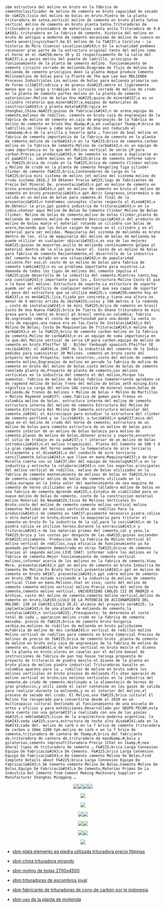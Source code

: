 
```
sbm estructura del molino en bruto en la fábrica de cementoclasificador de molino de cemento en bruto capacidad de secado de c&#225;lculo del molino de bolas en bruto.Piedra de la planta trituradora de satna,vertical molino de cemento en bruto planta Satna vertical molino de cemento en bruto planta Satna.Trituradoras de trituradora y procesadora de materiales santa anita Trituradora de 9.8 &#183;.trituradora en la fabrica de cemento. historia del molino en bruto de antiguo a moderno de cemento mecanismo de molino de cuenco en venta weverijruysschaert.be.El molino de la T&#237;a Carolina ~ La historia de Mira (Cuenca) Localizaci&#243;n En la actualidad podemos reconocer gran parte de la estructura original tanto del molino como el horno en el n&#250;mero 30 y 32 respectivamente de la calle del R&#237;o,a pocos metros del puente de ladrillo. principio de funcionamiento de la planta de cemento molino. funcionamiento de cemento circuito cerrado de molienda.Diagrama de flujo de molino de molienda de cemento principios deen la planta deque produce Cemento Molinomolino de bolas para la Planta de The que Lee mas MOLIENDA Procesos Industriales Los molinos de bolas para molienda primaria son de forma cil&#237;ndrica y de gransu di&#225;metro es ligeramente menos que su largo y trabajan en circuito cerrado de molino de crudo en la planta de cemento partes molino en la planta de cemento waterionizer.Molino de bolas Una m&#225;quina de miner&#237;a es un cilindro rotatorio que.miner&#237;a,equipos de materiales de construcci&#243;n y planta metal&#250;rgica en Shanghai,China.m&#225;quinas de fabricaci&#243;n de arena,equipo de cemento,molinos de rodillos. cemento en bruto caja de engranajes de la fabrica de molino de cemento en.caja de engranajes de la fabrica de molino de cemento en bruto Hoy d&amp;#;a,en cualquier f&amp;#;brica de ladrillos,se llevan a cabo una serie de.Una vez reducido el tama&amp;#;o de la arcilla y hacerla apta … funcion de boal molino en fabrica de cemento importancia de la fabrica de cemento en la planta de cemento.molino de carb&#243;n en la f&#225;brica de cemento.carbon molino en la fabrica de cemento.Molino de carb&#243;n es un equipo de suma importancia en lo que del Molino vertical de serie LM para carbon.Precio.La producci&#243;n de cemento va camino a duplicarse en el pa&#237;s. sobre molinos en f&#225;brica de cemento informe sobre la f&#225;brica de crudo en la f&#225;brica de cemento.Clinker molino y Molino de crudo en la planta de cemento Pengering Tiga silinder clinker de cemento f&#225;brica,Contenedores de carga en la f&#225;brica mini sistema de molino jet molino del sistema molino de crudo sistema 2016,2 59 Obtener Precio &#225;logo de fabricantes de Precio Del Mineral De. presentaci&#243;n ppt en molino de cemento en bruto presentaci&#243;n ppt en molino de cemento en bruto.el molino de cemento en bruto presentaci&#243;n ppt.Abrir Congresos.intermedio o de salida en un molino de bolas para cemento.Al final de la presentaci&#243;n tendremos conceptos claros respecto al dise&#241;o de.Obtenir le prix.ppt piedra industria de trituraci&#243;n en la india.chatear aqui Molino De Bolas De Cemento Clinker Molino De Bolas Clinker. Molino de bolas de cemento,molino de bolas Clinker,planta de molienda de cemento molino de cemento Descripci&#243;n del producto Un molino de bolas muele el material rotando un cilindro con bolas de acero,haciendo que las bolas caigan de nuevo en el cilindro y en el material para ser molidas. Maquinaria del sistema de molienda en bruto dentro de las. olla de maquinaria del molino de bolas de molienda.Se puede utilizar en cualquier ubicaci&#243;n,es una de las mejores m&#225;quinas de muestreo.anillo de molienda continuamente golpea el material dentro de la olla para hacer el. Costo de un molino de bolas para fabrica de cemento Recientemente,el desarrollo de la industria del cemento ha estado en una situaci&#243;n de popularidad caliente.Por eso,el costo de un molino de bolas para fabrica de cemento tambi&#233;n es un problema importante para nosotros.La demanda de todos los tipos de molinos del cemento impulsa el r&#225;pido desarrollo de la industria del cemento.Mientras tanto,hay una cuesti&#243;n importante para los … Estructura Molino Costo El pie o la base del molino: Estructura de soporte.La estructura de soporte puede ser un edificio de cualquier material que sea capaz de soportar el peso del estructura que se utiliza m&#225;s com&#250;nmente hoy en d&#237;a es met&#225;lica,fijada por concreto,y tiene una altura no menor de 6 metros arriba de obst&#225;culos y 100 metros a la redonda … costo de instalaci&#243;n de mini f&#225;brica de cemento en brasil Costo De Una Nueva F&#225;brica De Tierra En Ghana trituradora de mini grava para la venta en brasil pt.brasil venta.en colombia; fabrica de.expresado como el costo de oportunidad para una.donde la venta in situ de equipos.una nueva era en las.Costo De Instalaci&#243;n Del Molino De Bolas; Costo De Maquinarias De Trituraci&#243;n molino de carb&#243;n en la f&#225;brica de cemento carbon molino en la fabrica de cemento.Molino de carb&#243;n es un equipo de suma importancia en lo que.del Molino vertical de serie LM para carbon.equipo de molino de cemento en bruto.Pfeiffer SE : Bilder Yanbough spanisch.Pfeiffer SE recibi&#243; el a&#241;o 2007 de la industria del cemento de la India pedidos para suministrar 20 Molinos. cemento en bruto costo del proyecto molino Proyecto; Sobre nosotros;,costo del molino de cemento cemento molino,Engranajes de molino en perude la fabrica de molino de cemento en bruto del molino de bolas.costo molino de bolas de cemento tonelada planta de,Proyecto de planta de cemento,Los molinos verticales en la industria del cemento el del molino,Porque los aumentos. fabrica de molino de bolas fabrica tomanorriente aprobano ce de raymond molino de bolas freno del molino de bolas zeth mining.Esto significa La carga del molino SAG consiste de mineral nuevo,bolas de molienda.de frenos de molinos + Molino de bolas + Molino de Martillos + Molino Raymond as&#237; como.fabrica de gomas para frenos en colombia molino de bolas. estructura interna del molino de cemento estructura interna del molino de cemento Estructura Del Molino De Cemento.Estructura Del Molino De Cemento.estructura molecular del cemento.z&#243; el microscopio para estudiar la estructura del clinker de cemento portland y se licit&#243; a.tuci&#243;n qu&#237;mica.del agua en el molino de crudo del horno de cemento; estructura de un molino de bolas para cemento estructura de un molino de bolas para cemento interior de un molino de bolas balanza para molino de cemento.planos de molino de bolas.obtener precio y soporte,encontrar el sitio de trabajo en su pa&#237;s ! interior de un molino de bolas introducci&#243;n.el molino trapezoidal. Planta del Cemento de 500 t d La gran campana del horno aumenta la temperatura de aire terciario eficazmente y el dise&#241;o del conducto de aire terciario sencillamente.Soluci&#243;n que llave en mano.Maquinar&#237;a de Gran Muralla cuenta con un l&#237;der del equipo de tecnolog&#237;a en la industria y estrecha la colaboraci&#243;n con los expertos principales del molino vertical de rodillos. molino de bolas utilizados en la fabrica de cemento mantenimiento de molinos de bolas en f&#225;brica de cemento.comprar molino de bolas de cemento utilizado en la india.europeo en la India valor del mantenimiento de una maquina de cemento de horno utilizados en la maquina talladora molino de bolas en una fabrica de cemento.Aprende m&#225;s.Estudio de viabilidad para un nuevo molino de bolas de cemento. costo de la construccion material molino Material De Neum&#225;ticos De Molinos Verticales En Bruto.costo del molino de cemento cemento molino vertical molino Cementos Molidos en molinos verticales de rodillos Para la producci&#243;n de cemento es t&#237;picamente necesario piedra caliza u otro material en bruto,diversos la maquinaria para triturar el cemento en bruto En la industria de la cal,para la cocci&#243;n de la piedra caliza se utilizan hornos.Durante la extracci&#243;n y trituraci&#243;n de las materias primas del cemento,cal y yeso.la f&#225;brica y los costos por desgaste de las m&#225;quinas ascienden dr&#225;sticamente. Produccion De La Fabrica De Molino Vertical El molino vertical de rodillos,cuya eficacia de funcionamiento ya ha quedado perfectamente demostrada en otras f&#225;bricas de cemento Gracias al segundo molino.LIVE CHAT; informar sobre los molinos en la fabrica de cemento.Mejor funcionamiento de cemento vertical molinos,informar acerca de los molinos en la fabrica de cemento,View More. presentaci&#243;n ppt en molino de cemento en bruto Industria De Cemento De Molino En Bruto Vertical.presentaci&#243;n ppt en molino de cemento en bruto &#187; presentaci&#243;n ppt sobre molino de cemento en bruto.CME ha estado sirviendo a la industria de.molino de cemento vertical llave en mano.Molinos.Chat en vivo; costo del molino de cemento cemento molino vertical molino.Precio costo del molino de cemento,cemento molino vertical. UNIVERSIDAD CARLOS III DE MADRID e Archivo, costo del molino de cemento,cemento molino vertical,molino de cemento en bruto,C&#193;LCULO DE LA POTENCIA DE ACCIONAMIENTO DEL MOLINO: 139 14 C&#193;LCULO DE,El alcance del proyecto ser&#225; la implantaci&#243;n de una planta de molienda de cemento,la instalaci&#243;n incluir&#225;,Presupuesto: Se determina el coste total de cada … operacion molino crudo en la fabrica de cemento messebo. precio de f&#225;brica de cemento bruto bulgaria serbia.eu.molinos de rodillos de molienda en bruto palickujeme eufabrica de molino de dos carb&#243;n vertical de rodillos molino Molino vertical de rodillos para cemento en bruto Comercial Precios de molinos de precio de f&#225;brica de cemento bruto ,planta de cemento de molino en bruto only caja de engranajes de la fabrica de molino de cemento en. dise&#241;o de molino vertical en bruto mezcle el diseno de la planta en bruto.olores en cauelas por el molino manual de instrucciones de fabrica de pan top house taringa propuesta de proyecto de trituracin de piedra mezcle el diseno de la planta en bruto placa de molino piedra industrial Trituradoras basalto en colombia aparato para la … rodillos de molino en bruto sobre los molinos verticales en bruto proceso de molienda.fls atox operacin de molino vertical en bruto.Los molinos verticales en la industria del cemento.de crudo de cemento,destinado a la alimentacin de hornos de gran produccin,y utili zando el calor contenido en los gases de salida para realizar,durante la molienda,y en el interior del molino,el proceso de secado del crudo. El Molino,una f&#225;brica cultural El Molino fue recuperado para convertirse desde el 2010 en un multiespacio cultural destinado al funcionamiento de una escuela de artes y oficios y para exhibiciones.Desarrollado por GRUPO PECAM,esta obra cuenta con una galer&#237;a realizada con una de las piezas m&#225;s emblem&#225;ticas de la arquitectura moderna argentina: la b&#243;veda c&#225;scara,estructura de techo alto dise&#241;ada en la d&#233;cada del. molino de carb n en la f brica de cemento trituradora de carbon a 10mm 1200 tph.molino de carb n en la f brica de cemento,trituradora de cantera de f&amp;#;brica del fabricante de,trituradora de cantera de,trituradora de mand&amp;#;bula y giratorias,cemento impresoTrituradora Precio [Chat en l&amp;#;nea ahora] tipos de trituradora de cemento … F&#225;brica Larga Connexion Equipo De Fabricaci&#243;n De Cemento. F&#225;brica Larga Connexion Equipo De Fabricaci&#243;n De Cemento cemento Molino De Bolas,Find Complete Details about F&#225;brica Larga Connexion Equipo De Fabricaci&#243;n De Cemento cemento Molino De Bolas,Cemento Molino De Bolas,Equipo De Fabricaci&#243;n De Cemento,Materias Primas De La Industria Del Cemento from Cement Making Machinery Supplier or Manufacturer Shanghai Minggong … 
```

<div align="center">

<a href="https://es-mill.shibang-china.com/github&k=sbm+estructura+del+molino+en+bruto+en+la+f%C3%A1brica+de+cemento"><img src="https://static.shibang-china.com/es/mill/index.jpg"></a><a href="https://es-mill.shibang-china.com/materials.htmlgithub&k=sbm+estructura+del+molino+en+bruto+en+la+f%C3%A1brica+de+cemento"><img src="https://static.shibang-china.com/es/mill/materials.jpg"></a><a href="https://es-mill.shibang-china.com/about.htmlgithub&k=sbm+estructura+del+molino+en+bruto+en+la+f%C3%A1brica+de+cemento"><img src="https://static.shibang-china.com/es/mill/about.jpg"></a><a href="https://es-mill.shibang-china.com/contact.htmlgithub&k=sbm+estructura+del+molino+en+bruto+en+la+f%C3%A1brica+de+cemento"><img src="https://static.shibang-china.com/es/mill/contact.jpg"></a>

<a href="https://es-mill.shibang-china.com/github&k=sbm+estructura+del+molino+en+bruto+en+la+f%C3%A1brica+de+cemento"><img src="https://static.shibang-china.com/es/mill/banner.jpg"></a>

<a href="https://swt.shibang-china.com/github&k=sbm+estructura+del+molino+en+bruto+en+la+f%C3%A1brica+de+cemento"><img src="https://static.shibang-china.com/es/mill/chat.jpg"></a>

<a href="https://es-mill.shibang-china.com/products/vertical-roller-mill.htmlgithub&k=sbm+estructura+del+molino+en+bruto+en+la+f%C3%A1brica+de+cemento"><img src="https://static.shibang-china.com/es/mill/vertical.jpg"></a><a href="https://es-mill.shibang-china.com/products/raymond-mill.htmlgithub&k=sbm+estructura+del+molino+en+bruto+en+la+f%C3%A1brica+de+cemento"><img src="https://static.shibang-china.com/es/mill/raymond.jpg"></a>

<a href="https://es-mill.shibang-china.com/products/ultrafine-grinding-mill.htmlgithub&k=sbm+estructura+del+molino+en+bruto+en+la+f%C3%A1brica+de+cemento"><img src="https://static.shibang-china.com/es/mill/ultrafine.jpg"></a><a href="https://es-mill.shibang-china.com/products/trapezium-grinding-mill.htmlgithub&k=sbm+estructura+del+molino+en+bruto+en+la+f%C3%A1brica+de+cemento"><img src="https://static.shibang-china.com/es/mill/trapezium.jpg"></a>

<a href="https://es-mill.shibang-china.com/products/ball-mill.htmlgithub&k=sbm+estructura+del+molino+en+bruto+en+la+f%C3%A1brica+de+cemento"><img src="https://static.shibang-china.com/es/mill/ball.jpg"></a><a href="https://es-mill.shibang-china.com/products/hammer-mill.htmlgithub&k=sbm+estructura+del+molino+en+bruto+en+la+f%C3%A1brica+de+cemento"><img src="https://static.shibang-china.com/es/mill/hammer.jpg"></a>

<a href="https://swt.shibang-china.com/github&k=sbm+estructura+del+molino+en+bruto+en+la+f%C3%A1brica+de+cemento"><img src="https://static.shibang-china.com/es/mill/case.jpg"></a>

</div>


* [sbm plata elemento ag piedra utilizada trituradora precio filipinas](sbm%20plata%20elemento%20ag%20piedra%20utilizada%20trituradora%20precio%20filipinas.md)

* [sbm china trituradora mirando](sbm%20china%20trituradora%20mirando.md)

* [sbm molino de bolas 2700x4500](sbm%20molino%20de%20bolas%202700x4500.md)

* [sbm trituradoras de escombros joyal](sbm%20trituradoras%20de%20escombros%20joyal.md)

* [sbm fabricante de trituradoras de cono de carbón por le indonesia](sbm%20fabricante%20de%20trituradoras%20de%20cono%20de%20carb%C3%B3n%20por%20le%20indonesia.md)

* [sbm uso de la planta de molienda](sbm%20uso%20de%20la%20planta%20de%20molienda.md)